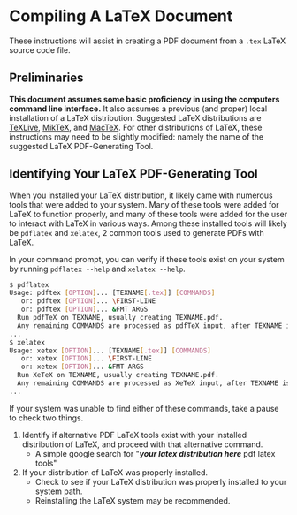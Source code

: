 # Compiling A LaTeX Document
These instructions will assist in creating a PDF document from a `.tex` LaTeX source code file. 

## Preliminaries
**This document assumes some basic proficiency in using the computers command line interface.** It also assumes a previous (and proper) local installation of a LaTeX distribution. Suggested LaTeX distributions are [TeXLive](http://www.tug.org/texlive/), [MikTeX](https://miktex.org/), and [MacTeX](http://www.tug.org/mactex/). For other distributions of LaTeX, these instructions may need to be slightly modified: namely the name of the suggested LaTeX PDF-Generating Tool.  

## Identifying Your LaTeX PDF-Generating Tool
When you installed your LaTeX distribution, it likely came with numerous tools that were added to your system. Many of these tools were added for LaTeX to function properly, and many of these tools were added for the user to interact with LaTeX in various ways. Among these installed tools will likely be `pdflatex` and `xelatex`, 2 common tools used to generate PDFs with LaTeX. 

In your command prompt, you can verify if these tools exist on your system by running `pdflatex --help` and `xelatex --help`. 

```bash
$ pdflatex
Usage: pdftex [OPTION]... [TEXNAME[.tex]] [COMMANDS]
   or: pdftex [OPTION]... \FIRST-LINE
   or: pdftex [OPTION]... &FMT ARGS
  Run pdfTeX on TEXNAME, usually creating TEXNAME.pdf.
  Any remaining COMMANDS are processed as pdfTeX input, after TEXNAME is read.
...
$ xelatex
Usage: xetex [OPTION]... [TEXNAME[.tex]] [COMMANDS]
   or: xetex [OPTION]... \FIRST-LINE
   or: xetex [OPTION]... &FMT ARGS
  Run XeTeX on TEXNAME, usually creating TEXNAME.pdf.
  Any remaining COMMANDS are processed as XeTeX input, after TEXNAME is read.
...
```

If your system was unable to find either of these commands, take a pause to check two things. 

1.  Identify if alternative PDF LaTeX tools exist with your installed distribution of LaTeX, and proceed with that alternative command.
    *   A simple google search for "***your latex distribution here*** pdf latex tools" 
2.  If your distribution of LaTeX was properly installed. 
    *   Check to see if your LaTeX distribution was properly installed to your system path. 
    *   Reinstalling the LaTeX system may be recommended.  
